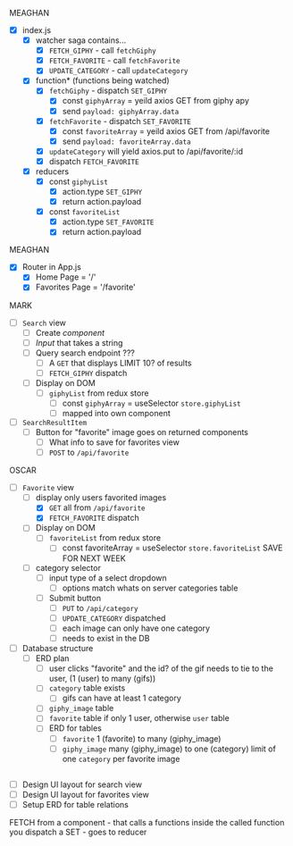 MEAGHAN
- [X] index.js
    - [X] watcher saga contains...
        - [X] `FETCH_GIPHY` - call `fetchGiphy`
        - [X] `FETCH_FAVORITE` - call `fetchFavorite`
        - [X] `UPDATE_CATEGORY` - call `updateCategory`
    - [X] function* (functions being watched)
        - [X] `fetchGiphy` - dispatch `SET_GIPHY`
            - [X] const `giphyArray` = yeild axios GET from giphy apy
            - [X] send `payload: giphyArray.data`
        - [X] `fetchFavorite` - dispatch `SET_FAVORITE`
            - [X] const `favoriteArray` = yeild axios GET from /api/favorite
            - [X] send `payload: favoriteArray.data`
        - [X] `updateCategory` will yield axios.put to /api/favorite/:id
        - [X] dispatch `FETCH_FAVORITE`
    - [X] reducers
        - [X] const `giphyList`  
            - [X] action.type `SET_GIPHY`
            - [X] return action.payload
        - [X] const `favoriteList`
            - [X] action.type `SET_FAVORITE`
            - [X] return action.payload

MEAGHAN
- [X] Router in App.js
    - [X] Home Page = '/'
    - [X] Favorites Page = '/favorite'

MARK
- [ ] `Search` view 
    - [ ] Create _component_
    - [ ] _Input_ that takes a string
    - [ ] Query search endpoint ???
        - [ ]  A `GET` that displays LIMIT 10? of results
        - [ ] `FETCH_GIPHY` dispatch
    - [ ] Display on DOM
        - [ ] `giphyList` from redux store
            - [ ] const `giphyArray` = useSelector `store.giphyList`
            - [ ] mapped into own component

- [ ] `SearchResultItem`
    - [ ] Button for "favorite" image goes on returned components
        - [ ] What info to save for favorites view
        - [ ] `POST` to `/api/favorite`

OSCAR
- [ ] `Favorite` view
    - [ ] display only users favorited images
        - [X] `GET` all from `/api/favorite`
        - [X] `FETCH_FAVORITE` dispatch
    - [ ] Display on DOM
        - [ ] `favoriteList` from redux store
            - [ ] const favoriteArray = useSelector `store.favoriteList`
    SAVE FOR NEXT WEEK
    - [ ] category selector
        - [ ] input type of a select dropdown
            - [ ] options match whats on server categories table
        - [ ] Submit button    
            - [ ] `PUT` to `/api/category`
            - [ ] `UPDATE_CATEGORY` dispatched
            - [ ] each image can only have one category
            - [ ] needs to exist in the DB

- [ ] Database structure 
  - [ ] ERD plan
    - [ ] user clicks "favorite" and the id? of the gif needs to tie to the user, (1 (user) to many (gifs))
    - [ ] `category` table exists
        - [ ] gifs can have at least 1 category
    - [ ] `giphy_image` table
    - [ ] `favorite` table if only 1 user, otherwise `user` table
    - [ ] ERD for tables
        - [ ] `favorite` 1 (favorite) to many (giphy_image)
        - [ ] `giphy_image` many (giphy_image) to one (category) limit of one `category` per favorite image

##
- [ ] Design UI layout for search view
- [ ] Design UI layout for favorites view
- [ ] Setup ERD for table relations

FETCH from a component - that calls a functions
inside the called function you dispatch a SET - goes to reducer

